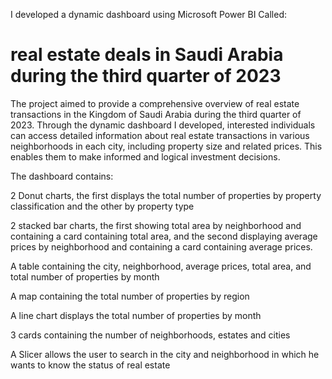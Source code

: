 I developed a dynamic dashboard using Microsoft Power BI Called:
# **real estate deals in Saudi Arabia during the third quarter of 2023**

The project aimed to provide a comprehensive overview of real estate transactions in the Kingdom of Saudi Arabia during the third quarter of 2023.
Through the dynamic dashboard I developed, interested individuals can access detailed information about real estate transactions in various neighborhoods in each city, including property size and related prices.
This enables them to make informed and logical investment decisions.

The dashboard contains:

2 Donut charts, the first displays the total number of properties by property classification and the other by property type

2 stacked bar charts, the first showing total area by neighborhood and containing a card containing total area, and the second displaying average prices by neighborhood and containing a card containing average prices.

A table containing the city, neighborhood, average prices, total area, and total number of properties by month

A map containing the total number of properties by region

A line chart displays the total number of properties by month

3 cards containing the number of neighborhoods, estates and cities

A Slicer allows the user to search in the city and neighborhood in which he wants to know the status of real estate
